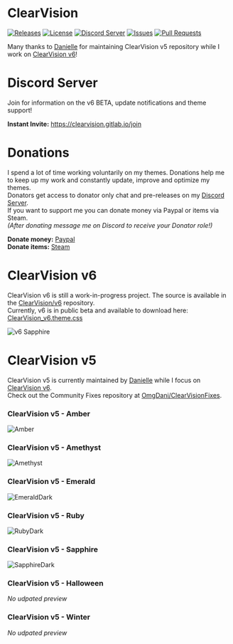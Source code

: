 # ClearVision
[![Releases](https://img.shields.io/github/release/Zerthox/ClearVision.svg?style=flat-square)](https://github.com/Zerthox/ClearVision/releases)
[![License](https://img.shields.io/github/license/Zerthox/ClearVision.svg?style=flat-square)](https://github.com/Zerthox/ClearVision/blob/master/LICENSE)
[![Discord Server](https://img.shields.io/discord/212324635356692500.svg?style=flat-square)](https://clearvision.gitlab.io/join)
[![Issues](https://img.shields.io/github/issues/Zerthox/ClearVision.svg?style=flat-square)](https://github.com/Zerthox/ClearVision/issues)
[![Pull Requests](https://img.shields.io/github/issues-pr/Zerthox/ClearVision.svg?style=flat-square)](https://github.com/Zerthox/ClearVision/pulls)

Many thanks to [Danielle](https://github.com/OmgDani) for maintaining ClearVision v5 repository while I work on [ClearVision v6](https://github.com/ClearVision/v6)!

# Discord Server
Join for information on the v6 BETA, update notifications and theme support!

**Instant Invite:** https://clearvision.gitlab.io/join

# Donations
I spend a lot of time working voluntarily on my themes. Donations help me to keep up my work and constantly update, improve and optimize my themes.  
Donators get access to donator only chat and pre-releases on my [Discord Server](https://clearvision.gitlab.io/join).  
If you want to support me you can donate money via Paypal or items via Steam.  
*(After donating message me on Discord to receive your Donator role!)*

**Donate money:** [Paypal](https://www.paypal.me/zerthox)  
**Donate items:** [Steam](https://steamcommunity.com/tradeoffer/new/?partner=128392116&token=v9WYPla-)

# ClearVision v6
ClearVision v6 is still a work-in-progress project. The source is available in the [ClearVision/v6](https://github.com/ClearVision/v6) repository.  
Currently, v6 is in public beta and available to download here: [ClearVision_v6.theme.css](https://clearvision.gitlab.io/download/v6/latest)

![v6 Sapphire](https://github.com/Zerthox/ClearVision/raw/master/screenshots/v6.png)

# ClearVision v5
ClearVision v5 is currently maintained by [Danielle](https://github.com/OmgDani) while I focus on [ClearVision v6](https://github.com/ClearVision/v6).  
Check out the Community Fixes repository at [OmgDani/ClearVisionFixes](https://github.com/OmgDani/ClearVisionFixes).

### ClearVision v5 - Amber
![Amber](https://github.com/Zerthox/ClearVision/raw/master/screenshots/Amber.png)

### ClearVision v5 - Amethyst
![Amethyst](https://github.com/Zerthox/ClearVision/raw/master/screenshots/Amethyst.png)

### ClearVision v5 - Emerald
![EmeraldDark](https://github.com/Zerthox/ClearVision/raw/master/screenshots/Emerald.png)

### ClearVision v5 - Ruby
![RubyDark](https://github.com/Zerthox/ClearVision/raw/master/screenshots/Ruby.png)

### ClearVision v5 - Sapphire
![SapphireDark](https://github.com/Zerthox/ClearVision/raw/master/screenshots/Sapphire.png)

### ClearVision v5 - Halloween
*No udpated preview*

### ClearVision v5 - Winter
*No udpated preview*